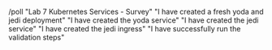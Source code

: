 /poll "Lab 7 Kubernetes Services - Survey" "I have created a fresh yoda and jedi deployment" "I have created the yoda service" "I have created the jedi service" "I have created the jedi ingress" "I have successfully run the validation steps"
